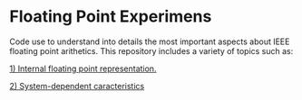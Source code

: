 # Floating Point Experimens

Code use to understand into details the most important aspects about
IEEE floating point arithetics. This repository includes a variety of
topics such as:

 [1) Internal floating point representation.](./BitRepresentation)

 [2) System-dependent caracteristics](./SystemInfo)
